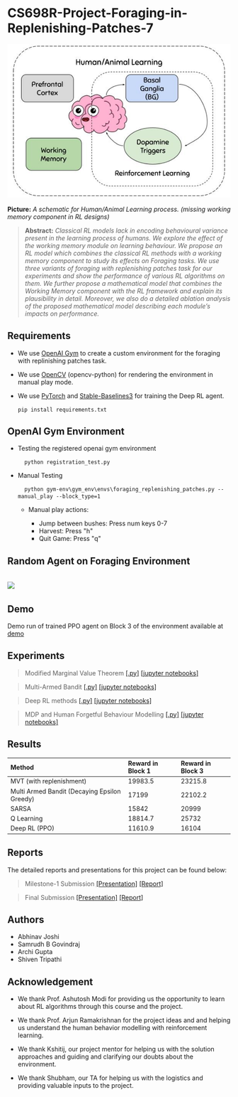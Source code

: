 # CS698R-Project-Foraging-in-Replenishing-Patches-7

![human_animal_learning_schematic](assets/human_animal_learing.jpg)

**Picture:** *A schematic for Human/Animal Learning process. (missing working memory component in RL designs)*

> **Abstract:** *Classical RL models lack in encoding behavioural variance present
in the learning process of humans. We explore the effect of the working memory module on learning behaviour. We propose an RL model which combines the classical RL methods with a working memory component to study its effects on Foraging tasks. We use three variants of foraging with replenishing patches task for our experiments and show the performance of various RL algorithms on them. We further propose a mathematical model that combines the Working Memory component with the RL framework and explain its plausibility in detail. Moreover, we also do a detailed ablation analysis of the proposed mathematical model describing each module’s impacts on performance.*


## Requirements
- We use [OpenAI Gym](https://gym.openai.com) to create a custom environment for the foraging with replinishing patches task.

- We use [OpenCV](https://opencv.org) (opencv-python) for rendering the environment in manual play mode.

- We use [PyTorch](https://pytorch.org/) and [Stable-Baselines3](https://stable-baselines3.readthedocs.io/en/master/) for training the Deep RL agent.

      pip install requirements.txt

## OpenAI Gym Environment
- Testing the registered openai gym environment 

		python registration_test.py

- Manual Testing

		python gym-env\gym_env\envs\foraging_replenishing_patches.py --manual_play --block_type=1

    * Manual play actions: 
    
        * Jump between bushes: Press num keys 0-7 
        * Harvest: Press "h"
        * Quit Game: Press "q"

## Random Agent on Foraging Environment 
<br />
<img src="./gym-env/gym_env/envs/env_gifs/random_agent_fps30.gif" width="400px"></img>

## Demo 

Demo run of trained PPO agent on Block 3 of the environment available at [demo](assets/demo_PPO.gif)

## Experiments

> Modified Marginal Value Theorem [[.py]](./agents/MVT) [[jupyter notebooks]](notebooks/MVT)

> Multi-Armed Bandit [[.py]](agents/MAB) [[jupyter notebooks]](notebooks/MAB)

> Deep RL methods [[.py]](agents/DRL) [[jupyter notebooks]](notebooks/DRL)

> MDP and Human Forgetful Behaviour Modelling [[.py]](agents/MDP) [[jupyter notebooks]](notebooks/MDP)


## Results 

| Method | Reward in Block 1 | Reward in Block 3
| :-----       | :---              | :-----   
| MVT (with replenishment) | 19983.5 | 23215.8
| Multi Armed Bandit (Decaying Epsilon Greedy) | 17199 | 22102.2
| SARSA |   15842 | 20999
| Q Learning | 18814.7 | 25732
| Deep RL (PPO) |   11610.9 | 16104

## Reports

The detailed reports and presentations for this project can be found below:

> Milestone-1 Submission [[Presentation]](docs/Milestone-1-Submission/CS698R-Project-Presentation-7.pdf) [[Report]](docs/Milestone-1-Submission/CS698R-Project-Report-7.pdf)

> Final Submission [[Presentation]](docs/Final-Submission/CS698R-Project-Presentation-7.pdf) [[Report]](docs/Final-Submission/CS698R-Project-Report-7.pdf)

## Authors

* Abhinav Joshi
* Samrudh B Govindraj
* Archi Gupta
* Shiven Tripathi

## Acknowledgement

* We thank Prof. Ashutosh Modi for providing us the opportunity to learn about RL algorithms through this course and the project.

* We thank Prof. Arjun Ramakrishnan for the project ideas and and helping us understand the human behavior modelling with reinforcement learning.

* We thank Kshitij, our project mentor for helping us with the solution approaches and guiding and clarifying our doubts about the environment.

* We thank Shubham, our TA for helping us with the logistics and providing valuable inputs to the project.
